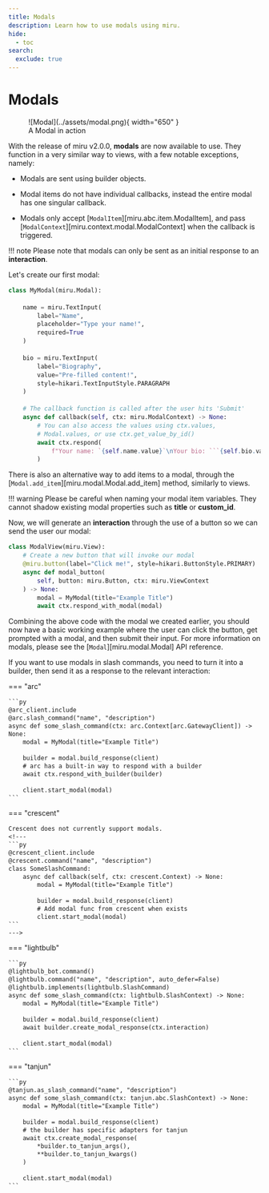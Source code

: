 ```yaml
---
title: Modals
description: Learn how to use modals using miru.
hide:
  - toc
search:
  exclude: true
---
```


# Modals

<figure markdown>
  ![Modal](../assets/modal.png){ width="650" }
  <figcaption>A Modal in action</figcaption>
</figure>

With the release of miru v2.0.0, **modals** are now available to use. They function in a very similar way to
views, with a few notable exceptions, namely:

- Modals are sent using builder objects.

- Modal items do not have individual callbacks, instead the entire modal has one singular callback.

- Modals only accept [`ModalItem`][miru.abc.item.ModalItem], and pass [`ModalContext`][miru.context.modal.ModalContext] when the callback is triggered.


!!! note
    Please note that modals can only be sent as an initial response to an **interaction**.

Let's create our first modal:


```py
class MyModal(miru.Modal):

    name = miru.TextInput(
        label="Name",
        placeholder="Type your name!",
        required=True
    )

    bio = miru.TextInput(
        label="Biography",
        value="Pre-filled content!",
        style=hikari.TextInputStyle.PARAGRAPH
    )

    # The callback function is called after the user hits 'Submit'
    async def callback(self, ctx: miru.ModalContext) -> None:
        # You can also access the values using ctx.values,
        # Modal.values, or use ctx.get_value_by_id()
        await ctx.respond(
            f"Your name: `{self.name.value}`\nYour bio: ```{self.bio.value}```"
        )
```


There is also an alternative way to add items to a modal, through the [`Modal.add_item`][miru.modal.Modal.add_item] method, similarly to views.

!!! warning
    Please be careful when naming your modal item variables. They cannot shadow existing modal properties such as **title** or **custom_id**.

Now, we will generate an **interaction** through the use of a button so we can send the user our modal:

```py
class ModalView(miru.View):
    # Create a new button that will invoke our modal
    @miru.button(label="Click me!", style=hikari.ButtonStyle.PRIMARY)
    async def modal_button(
        self, button: miru.Button, ctx: miru.ViewContext
    ) -> None:
        modal = MyModal(title="Example Title")
        await ctx.respond_with_modal(modal)
```

Combining the above code with the modal we created earlier, you should now have a basic working example where the user can click the button,
get prompted with a modal, and then submit their input. For more information on modals, please see the [`Modal`][miru.modal.Modal] API reference.

If you want to use modals in slash commands, you need to turn it into a builder, then send it as a response to the relevant interaction:

=== "arc"

    ```py
    @arc_client.include
    @arc.slash_command("name", "description")
    async def some_slash_command(ctx: arc.Context[arc.GatewayClient]) -> None:
        modal = MyModal(title="Example Title")

        builder = modal.build_response(client)
        # arc has a built-in way to respond with a builder
        await ctx.respond_with_builder(builder)

        client.start_modal(modal)
    ```

=== "crescent"

    Crescent does not currently support modals.
    <!---
    ```py
    @crescent_client.include
    @crescent.command("name", "description")
    class SomeSlashCommand:
        async def callback(self, ctx: crescent.Context) -> None:
            modal = MyModal(title="Example Title")

            builder = modal.build_response(client)
            # Add modal func from crescent when exists
            client.start_modal(modal)
    ```
    --->

=== "lightbulb"

    ```py
    @lightbulb_bot.command()
    @lightbulb.command("name", "description", auto_defer=False)
    @lightbulb.implements(lightbulb.SlashCommand)
    async def some_slash_command(ctx: lightbulb.SlashContext) -> None:
        modal = MyModal(title="Example Title")

        builder = modal.build_response(client)
        await builder.create_modal_response(ctx.interaction)

        client.start_modal(modal)
    ```

=== "tanjun"

    ```py
    @tanjun.as_slash_command("name", "description")
    async def some_slash_command(ctx: tanjun.abc.SlashContext) -> None:
        modal = MyModal(title="Example Title")

        builder = modal.build_response(client)
        # the builder has specific adapters for tanjun
        await ctx.create_modal_response(
            *builder.to_tanjun_args(),
            **builder.to_tanjun_kwargs()
        )

        client.start_modal(modal)
    ```
